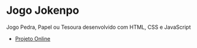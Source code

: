 # Jogo Jokenpo

Jogo Pedra, Papel ou Tesoura desenvolvido com HTML, CSS e JavaScript

* [Projeto Online]()
